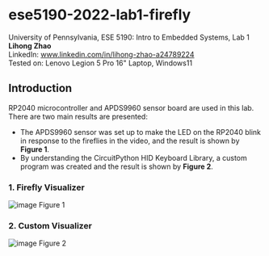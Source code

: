 # ese5190-2022-lab1-firefly
  University of Pennsylvania, ESE 5190: Intro to Embedded Systems, Lab 1  
  **Lihong Zhao**  
  LinkedIn: www.linkedin.com/in/lihong-zhao-a24789224  
  Tested on: Lenovo Legion 5 Pro 16" Laptop, Windows11  
## Introduction
RP2040 microcontroller and APDS9960 sensor board are used in this lab. There are two main results are presented:    
* The APDS9960 sensor was set up to make the LED on the RP2040 blink in response to the fireflies in the video, and the result is shown by **Figure 1**.  
* By understanding the CircuitPython HID Keyboard Library, a custom program was created and the result is shown by **Figure 2**.  
### 1. Firefly Visualizer
![image](https://github.com/lihzhao14/ese5190-2022-lab1-firefly/blob/main/Image/3.2.gif)
Figure 1
### 2. Custom Visualizer
![image](https://github.com/lihzhao14/ese5190-2022-lab1-firefly/blob/main/Image/4.4.gif)
Figure 2
